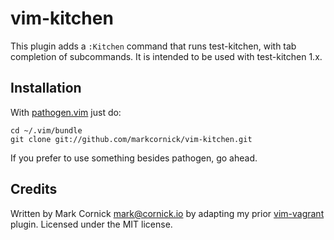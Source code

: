 # vim-kitchen

This plugin adds a `:Kitchen` command that runs test-kitchen, with tab
completion of subcommands. It is intended to be used with test-kitchen
1.x.

## Installation

With [pathogen.vim](https://github.com/tpope/vim-pathogen) just do:

    cd ~/.vim/bundle
    git clone git://github.com/markcornick/vim-kitchen.git

If you prefer to use something besides pathogen, go ahead.

## Credits

Written by Mark Cornick <mark@cornick.io> by adapting my prior
[vim-vagrant](https://github.com/markcornick/vim-vagrant) plugin. Licensed
under the MIT license.
